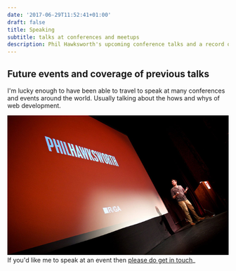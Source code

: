 ```yaml
---
date: '2017-06-29T11:52:41+01:00'
draft: false
title: Speaking
subtitle: talks at conferences and meetups
description: Phil Hawksworth's upcoming conference talks and a record of those given previously
---
```


## Future events and coverage of previous talks

I'm lucky enough to have been able to travel to speak at many conferences and events around the world. Usually talking about the hows and whys of web development.

<img src="/images/philhawksworth-txjs.jpg" alt="Phil Hawksworth's speaking" /> If you'd like me to speak at an event then [please do get in touch](/ask-me/to-speak)_
